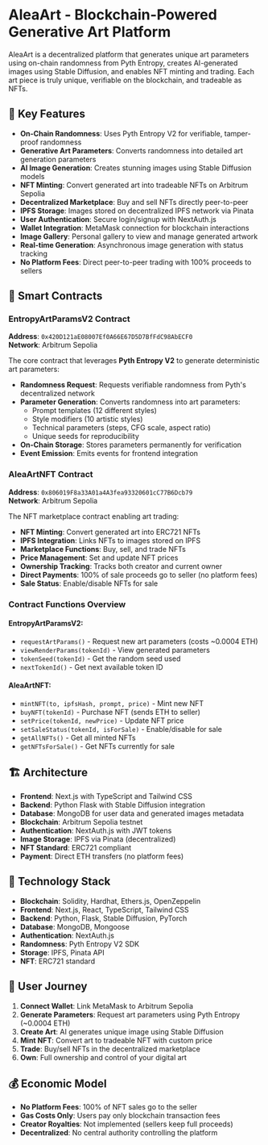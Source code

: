 # AleaArt - Blockchain-Powered Generative Art Platform

AleaArt is a decentralized platform that generates unique art parameters using on-chain randomness from Pyth Entropy, creates AI-generated images using Stable Diffusion, and enables NFT minting and trading. Each art piece is truly unique, verifiable on the blockchain, and tradeable as NFTs.

## 🎨 Key Features

- **On-Chain Randomness**: Uses Pyth Entropy V2 for verifiable, tamper-proof randomness
- **Generative Art Parameters**: Converts randomness into detailed art generation parameters
- **AI Image Generation**: Creates stunning images using Stable Diffusion models
- **NFT Minting**: Convert generated art into tradeable NFTs on Arbitrum Sepolia
- **Decentralized Marketplace**: Buy and sell NFTs directly peer-to-peer
- **IPFS Storage**: Images stored on decentralized IPFS network via Pinata
- **User Authentication**: Secure login/signup with NextAuth.js
- **Wallet Integration**: MetaMask connection for blockchain interactions
- **Image Gallery**: Personal gallery to view and manage generated artwork
- **Real-time Generation**: Asynchronous image generation with status tracking
- **No Platform Fees**: Direct peer-to-peer trading with 100% proceeds to sellers

## 🔗 Smart Contracts

### EntropyArtParamsV2 Contract
**Address**: `0x420D121aE08007Ef0A66E67D5D7BfFdC98AbECF0`  
**Network**: Arbitrum Sepolia

The core contract that leverages **Pyth Entropy V2** to generate deterministic art parameters:

- **Randomness Request**: Requests verifiable randomness from Pyth's decentralized network
- **Parameter Generation**: Converts randomness into art parameters:
  - Prompt templates (12 different styles)
  - Style modifiers (10 artistic styles)
  - Technical parameters (steps, CFG scale, aspect ratio)
  - Unique seeds for reproducibility
- **On-Chain Storage**: Stores parameters permanently for verification
- **Event Emission**: Emits events for frontend integration

### AleaArtNFT Contract
**Address**: `0x806019F8a33A01a4A3fea93320601cC77B6Dcb79`  
**Network**: Arbitrum Sepolia

The NFT marketplace contract enabling art trading:

- **NFT Minting**: Convert generated art into ERC721 NFTs
- **IPFS Integration**: Links NFTs to images stored on IPFS
- **Marketplace Functions**: Buy, sell, and trade NFTs
- **Price Management**: Set and update NFT prices
- **Ownership Tracking**: Tracks both creator and current owner
- **Direct Payments**: 100% of sale proceeds go to seller (no platform fees)
- **Sale Status**: Enable/disable NFTs for sale

### Contract Functions Overview

#### EntropyArtParamsV2:
- `requestArtParams()` - Request new art parameters (costs ~0.0004 ETH)
- `viewRenderParams(tokenId)` - View generated parameters
- `tokenSeed(tokenId)` - Get the random seed used
- `nextTokenId()` - Get next available token ID

#### AleaArtNFT:
- `mintNFT(to, ipfsHash, prompt, price)` - Mint new NFT
- `buyNFT(tokenId)` - Purchase NFT (sends ETH to seller)
- `setPrice(tokenId, newPrice)` - Update NFT price
- `setSaleStatus(tokenId, isForSale)` - Enable/disable for sale
- `getAllNFTs()` - Get all minted NFTs
- `getNFTsForSale()` - Get NFTs currently for sale

## 🏗️ Architecture

- **Frontend**: Next.js with TypeScript and Tailwind CSS
- **Backend**: Python Flask with Stable Diffusion integration
- **Database**: MongoDB for user data and generated images metadata
- **Blockchain**: Arbitrum Sepolia testnet
- **Authentication**: NextAuth.js with JWT tokens
- **Image Storage**: IPFS via Pinata (decentralized)
- **NFT Standard**: ERC721 compliant
- **Payment**: Direct ETH transfers (no platform fees)

## 🚀 Technology Stack

- **Blockchain**: Solidity, Hardhat, Ethers.js, OpenZeppelin
- **Frontend**: Next.js, React, TypeScript, Tailwind CSS
- **Backend**: Python, Flask, Stable Diffusion, PyTorch
- **Database**: MongoDB, Mongoose
- **Authentication**: NextAuth.js
- **Randomness**: Pyth Entropy V2 SDK
- **Storage**: IPFS, Pinata API
- **NFT**: ERC721 standard

## 🎯 User Journey

1. **Connect Wallet**: Link MetaMask to Arbitrum Sepolia
2. **Generate Parameters**: Request art parameters using Pyth Entropy (~0.0004 ETH)
3. **Create Art**: AI generates unique image using Stable Diffusion
4. **Mint NFT**: Convert art to tradeable NFT with custom price
5. **Trade**: Buy/sell NFTs in the decentralized marketplace
6. **Own**: Full ownership and control of your digital art

## 💰 Economic Model

- **No Platform Fees**: 100% of NFT sales go to the seller
- **Gas Costs Only**: Users pay only blockchain transaction fees
- **Creator Royalties**: Not implemented (sellers keep full proceeds)
- **Decentralized**: No central authority controlling the platform
